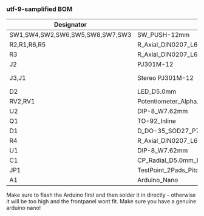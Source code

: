 ### utf-9-samplified BOM


| Designator                      | Footprint                                         | Quantity  | Value             |
|---------------------------------|---------------------------------------------------|-----------|-------------------|
| SW1,SW4,SW2,SW6,SW5,SW8,SW7,SW3 | SW_PUSH-12mm                                      | 8         | 12x12 Tactile     |
| R2,R1,R6,R5                     | R_Axial_DIN0207_L6.3mm_D2.5mm_P7.62mm_Horizontal  | 4         | 1K                |
| R3                              | R_Axial_DIN0207_L6.3mm_D2.5mm_P7.62mm_Horizontal  | 1         | 10K               |
| J2                              | PJ301M-12                                         | 1         | PJ301M-12         |
| J3,J1                           | Stereo PJ301M-12                                  | 2         | Stereo PJ301M-12  |
| D2                              | LED_D5.0mm                                        | 1         | LED               |
| RV2,RV1                         | Potentiometer_Alpha_RD901F-40-00D_Single_Vertical | 2         | B100K             |
| U2                              | DIP-8_W7.62mm                                     | 1         | 6N137             |
| Q1                              | TO-92_Inline                                      | 1         | 2N3904            |
| D1                              | D_DO-35_SOD27_P7.62mm_Horizontal                  | 1         | 1N4148            |
| R4                              | R_Axial_DIN0207_L6.3mm_D2.5mm_P7.62mm_Horizontal  | 1         | 220R              |
| U1                              | DIP-8_W7.62mm                                     | 1         | MCP4901           |
| C1                              | CP_Radial_D5.0mm_P2.50mm                          | 1         | 10u               |
| JP1                             | TestPoint_2Pads_Pitch2.54mm_Drill0.8mm            | 1         | Jumper            |
| A1                              | Arduino_Nano                                      | 1         | Arduino_Nano_v3.x |

Make sure to flash the Arduino first and then solder it in directly - otherwise it will be too high and the frontpanel wont fit. Make sure you have a genuine arduino nano!
